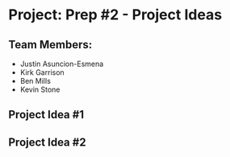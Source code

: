 # Project: Prep #2 - Project Ideas

## Team Members:

- Justin Asuncion-Esmena
- Kirk Garrison
- Ben Mills
- Kevin Stone


## Project Idea #1

## Project Idea #2
